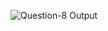 ![Question-8 Output](https://user-images.githubusercontent.com/57895309/158009959-af294180-38d8-49b6-ac88-dd0ac7e59234.png)
